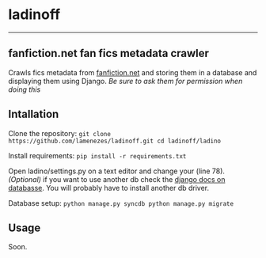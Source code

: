 # ladinoff
***
## fanfiction.net fan fics metadata crawler
Crawls fics metadata from [fanfiction.net](http://fanfiction.net) and storing them in a database and displaying them using Django.
*Be sure to ask them for permission when doing this*

## Intallation
Clone the repository:
    ``
    git clone https://github.com/lamenezes/ladinoff.git
    cd ladinoff/ladino
    ``

Install requirements:
    ``pip install -r requirements.txt``

Open ladino/settings.py on a text editor and change your (line 78).
*(Optional)* if you want to use another db check the [django docs on databasse](https://docs.djangoproject.com/en/1.8/ref/databases/). You will probably have to install another db driver.

Database setup:
    ``
    python manage.py syncdb
    python manage.py migrate
    ``

## Usage
Soon.
